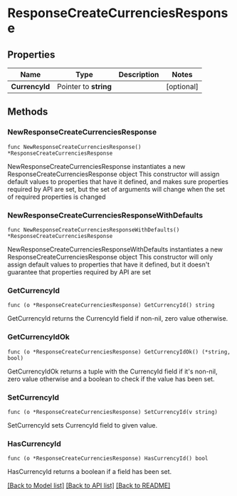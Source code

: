 # ResponseCreateCurrenciesResponse

## Properties

Name | Type | Description | Notes
------------ | ------------- | ------------- | -------------
**CurrencyId** | Pointer to **string** |  | [optional] 

## Methods

### NewResponseCreateCurrenciesResponse

`func NewResponseCreateCurrenciesResponse() *ResponseCreateCurrenciesResponse`

NewResponseCreateCurrenciesResponse instantiates a new ResponseCreateCurrenciesResponse object
This constructor will assign default values to properties that have it defined,
and makes sure properties required by API are set, but the set of arguments
will change when the set of required properties is changed

### NewResponseCreateCurrenciesResponseWithDefaults

`func NewResponseCreateCurrenciesResponseWithDefaults() *ResponseCreateCurrenciesResponse`

NewResponseCreateCurrenciesResponseWithDefaults instantiates a new ResponseCreateCurrenciesResponse object
This constructor will only assign default values to properties that have it defined,
but it doesn't guarantee that properties required by API are set

### GetCurrencyId

`func (o *ResponseCreateCurrenciesResponse) GetCurrencyId() string`

GetCurrencyId returns the CurrencyId field if non-nil, zero value otherwise.

### GetCurrencyIdOk

`func (o *ResponseCreateCurrenciesResponse) GetCurrencyIdOk() (*string, bool)`

GetCurrencyIdOk returns a tuple with the CurrencyId field if it's non-nil, zero value otherwise
and a boolean to check if the value has been set.

### SetCurrencyId

`func (o *ResponseCreateCurrenciesResponse) SetCurrencyId(v string)`

SetCurrencyId sets CurrencyId field to given value.

### HasCurrencyId

`func (o *ResponseCreateCurrenciesResponse) HasCurrencyId() bool`

HasCurrencyId returns a boolean if a field has been set.


[[Back to Model list]](../README.md#documentation-for-models) [[Back to API list]](../README.md#documentation-for-api-endpoints) [[Back to README]](../README.md)



